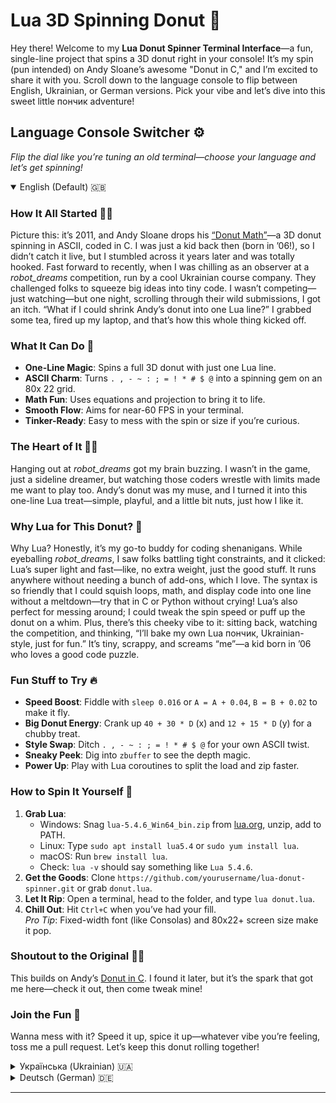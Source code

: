 # Lua 3D Spinning Donut 🍩

Hey there! Welcome to my **Lua Donut Spinner Terminal Interface**—a fun, single-line project that spins a 3D donut right in your console! It’s my spin (pun intended) on Andy Sloane’s awesome "Donut in C," and I’m excited to share it with you. Scroll down to the language console to flip between English, Ukrainian, or German versions. Pick your vibe and let’s dive into this sweet little пончик adventure!

## Language Console Switcher ⚙️
*Flip the dial like you’re tuning an old terminal—choose your language and let’s get spinning!*

<details open>
  <summary>English (Default) 🇬🇧</summary>

  ### How It All Started 🍩✨
  Picture this: it’s 2011, and Andy Sloane drops his [“Donut Math”](https://www.a1k0n.net/2011/07/20/donut-math.html)—a 3D donut spinning in ASCII, coded in C. I was just a kid back then (born in ’06!), so I didn’t catch it live, but I stumbled across it years later and was totally hooked. Fast forward to recently, when I was chilling as an observer at a *robot_dreams* competition, run by a cool Ukrainian course company. They challenged folks to squeeze big ideas into tiny code. I wasn’t competing—just watching—but one night, scrolling through their wild submissions, I got an itch. “What if I could shrink Andy’s donut into one Lua line?” I grabbed some tea, fired up my laptop, and that’s how this whole thing kicked off.

  ### What It Can Do 🌟
  - **One-Line Magic**: Spins a full 3D donut with just one Lua line.
  - **ASCII Charm**: Turns `. , - ~ : ; = ! * # $ @` into a spinning gem on an 80x  22 grid.
  - **Math Fun**: Uses equations and projection to bring it to life.
  - **Smooth Flow**: Aims for near-60 FPS in your terminal.
  - **Tinker-Ready**: Easy to mess with the spin or size if you’re curious.

  ### The Heart of It 🍩📜
  Hanging out at *robot_dreams* got my brain buzzing. I wasn’t in the game, just a sideline dreamer, but watching those coders wrestle with limits made me want to play too. Andy’s donut was my muse, and I turned it into this one-line Lua treat—simple, playful, and a little bit nuts, just how I like it.

  ### Why Lua for This Donut? 🤘
  Why Lua? Honestly, it’s my go-to buddy for coding shenanigans. While eyeballing *robot_dreams*, I saw folks battling tight constraints, and it clicked: Lua’s super light and fast—like, no extra weight, just the good stuff. It runs anywhere without needing a bunch of add-ons, which I love. The syntax is so friendly that I could squish loops, math, and display code into one line without a meltdown—try that in C or Python without crying! Lua’s also perfect for messing around; I could tweak the spin speed or puff up the donut on a whim. Plus, there’s this cheeky vibe to it: sitting back, watching the competition, and thinking, “I’ll bake my own Lua пончик, Ukrainian-style, just for fun.” It’s tiny, scrappy, and screams “me”—a kid born in ’06 who loves a good code puzzle.

  ### Fun Stuff to Try 🔥
  - **Speed Boost**: Fiddle with `sleep 0.016` or `A = A + 0.04`, `B = B + 0.02` to make it fly.
  - **Big Donut Energy**: Crank up `40 + 30 * D` (x) and `12 + 15 * D` (y) for a chubby treat.
  - **Style Swap**: Ditch `. , - ~ : ; = ! * # $ @` for your own ASCII twist.
  - **Sneaky Peek**: Dig into `zbuffer` to see the depth magic.
  - **Power Up**: Play with Lua coroutines to split the load and zip faster.

  ### How to Spin It Yourself 🚀
  1. **Grab Lua**:  
     - Windows: Snag `lua-5.4.6_Win64_bin.zip` from [lua.org](https://www.lua.org), unzip, add to PATH.  
     - Linux: Type `sudo apt install lua5.4` or `sudo yum install lua`.  
     - macOS: Run `brew install lua`.  
     - Check: `lua -v` should say something like `Lua 5.4.6`.  
  2. **Get the Goods**: Clone `https://github.com/yourusername/lua-donut-spinner.git` or grab `donut.lua`.  
  3. **Let It Rip**: Open a terminal, head to the folder, and type `lua donut.lua`.  
  4. **Chill Out**: Hit `Ctrl+C` when you’ve had your fill.  
  *Pro Tip*: Fixed-width font (like Consolas) and 80x22+ screen size make it pop.

  ### Shoutout to the Original 🍩💡
  This builds on Andy’s [Donut in C](https://www.a1k0n.net/2011/07/20/donut-math.html). I found it later, but it’s the spark that got me here—check it out, then come tweak mine!

  ### Join the Fun 🍴
  Wanna mess with it? Speed it up, spice it up—whatever vibe you’re feeling, toss me a pull request. Let’s keep this donut rolling together!

</details>

<details>
  <summary>Українська (Ukrainian) 🇺🇦</summary>

  ### Як усе почалося 🍩✨
  Енді Слоун випустив свій [“Donut Math”](https://www.a1k0n.net/2011/07/20/donut-math.html) у 2011-му — я тоді був малим (народився в 2006-му), тож усе пропустив! Наткнувся на нього вже потім і подумав: “Оце так крутота!” — 3D-пончик в ASCII на C. А недавно я зависав, спостерігаючи за змаганням від *robot_dreams*, української компанії з курсами. Там народ ганявся за тим, як умістити купу ідей у крихітний код. Я не брав участі, просто гледів, але одного вечора, гортаючи їхні шалені штуки, мене осінило: “А якщо я зроблю пончик Слоуна в одному рядку Lua?” Узяв чай, увімкнув ноут — і понеслося.

  ### Що він вміє 🌟
  - **Один рядок**: Крутить 3D-пончик одним рядком Lua.
  - **ASCII-магія**: Робить `. , - ~ : ; = ! * # $ @` живим на сітці 80 x 22.
  - **Математична душа**: Рівняння й проєкція для краси.
  - **Плавно йде**: Цілить у 60 FPS у терміналі.
  - **Легко грати**: Хочеш — міняй оберти чи розмір.

  ### У чому суть 🍩📜
  Дивитися на *robot_dreams* було як гортати цікаву книжку — я не змагався, просто насолоджувався шоу. Але ті кодерські батли розбудили в мені бажання погратися. Взяв пончик Слоуна й зробив свій — у одному рядку Lua. Просто, весело й трохи божевільно, як я люблю.

  ### Чому Lua для цього пончика? 🤘
  Чому Lua? Бо це мій кодерський bro! Поки я гледів *robot_dreams*, бачив, як люди мучаться з обмеженнями, і подумав: Lua — легка, швидка, не грузить пам’ять. Запускаєш цей пончик де хочеш без зайвих танців. Її синтаксис — просто пісня: цикли, математика, вивід — усе в один рядок, без сліз, як у C чи Python. З Lua можна бавитися — крути швидше, роби пончик більшим коли заманеться. А ще це мій тихий бунт: сиджу, дивлюся змагання і думаю, “Зроблю свій Lua-пончик, по-українськи, чисто по приколу.” Він маленький, жвавий і показує, як я, народжений у 2006-му, люблю копирсатися в коді просто так!

  ### Круті штуки для гри 🔥
  - **Ганяй швидше**: Пограйся з `sleep 0.016` чи `A = A + 0.04`, `B = B + 0.02`.
  - **Більший пончик**: Збільш `40 + 30 * D` і `12 + 15 * D`.
  - **Свій стиль**: Кинь замість `. , - ~ : ; = ! * # $ @` щось своє.
  - **Заглянь усередину**: Подивися `zbuffer`.
  - **Прискорення**: Спробуй корутини Lua для драйву.

  ### Як запустити 🚀
  1. **Візьми Lua**:  
     - Windows: Завантаж `lua-5.4.6_Win64_bin.zip` з [lua.org](https://www.lua.org), додай до PATH.  
     - Linux: `sudo apt install lua5.4` або `sudo yum install lua`.  
     - macOS: `brew install lua`.  
     - Перевір: `lua -v`.  
  2. **Хапай скрипт**: Клонуй `https://github.com/yourusername/lua-donut-spinner.git` або бери `donut.lua`.  
  3. **Гайда крутити**: У терміналі пиши `lua donut.lua`.  
  4. **Гальмуй**: Тисни `Ctrl+C`, коли досить.  
  *Порада*: Фіксований шрифт і 80x22+ — топчик.

  ### Дяка оригіналу 🍩💡
  Усе почалося з [Donut in C](https://www.a1k0n.net/2011/07/20/donut-math.html) Слоуна. Знайшов його пізніше, але він мене запалив — глянь і пограйся з моїм!

  ### Давай разом 🍴
  Хочеш щось додати? Прискорити чи прикрасити — кидай ідеї в pull request. Крутімо цей пончик удвох!

</details>

<details>
  <summary>Deutsch (German) 🇩🇪</summary>

  ### Wie alles begann 🍩✨
  Andy Sloane hat 2011 sein [“Donut Math”](https://www.a1k0n.net/2011/07/20/donut-math.html) veröffentlicht — ich war damals noch klein (geboren ’06), also hab ich’s nicht live erlebt! Später hab ich’s entdeckt und war hin und weg: ein 3D-Donut in ASCII mit C. Vor Kurzem hing ich dann bei einem Wettbewerb von *robot_dreams*, einem ukrainischen Kursanbieter, rum — nur als Zuschauer. Die Aufgabe war, viel in wenig Code zu packen. Ich war nicht dabei, aber eines Abends, beim Stöbern in den abgefahrenen Einsendungen, dachte ich: “Was, wenn ich Sloanes Donut in eine Lua-Zeile quetsche?” Tee geholt, Laptop an — und los ging’s.

  ### Was er kann 🌟
  - **Einzeiler**: Dreht einen 3D-Donut mit einer Lua-Zeile.
  - **ASCII-Trick**: Macht `. , - ~ : ; = ! * # $ @` lebendig auf einem 80 x 22-Raster.
  - **Mathe-Spaß**: Gleichungen und Projektion für den Kick.
  - **Flüssig**: Strebt 60 FPS im Terminal an.
  - **Spielbar**: Spin und Größe leicht änderbar.

  ### Der Kern 🍩📜
  Das Zuschauen bei *robot_dreams* hat mich angefixt. Ich war nicht im Rennen, nur ein Träumer am Rand, aber die Coding-Action hat mich gepackt. Sloanes Donut war mein Startpunkt, und ich hab ihn in eine Lua-Zeile verwandelt — einfach, witzig und ein bisschen verrückt, so wie ich’s mag.

  ### Warum Lua für diesen Donut? 🤘
  Warum Lua? Weil’s mein Coding-Kumpel ist! Beim Gucken von *robot_dreams* hab ich gesehen, wie die Leute mit Limits kämpften, und dachte: Lua ist leicht, schnell und braucht kaum Platz. Läuft überall ohne Gedöns — genau mein Ding. Der Syntax ist so locker, dass ich Schleifen, Mathe und Anzeige in eine Zeile packen konnte, ohne Chaos wie in C oder Python. Lua lädt zum Rumspielen ein: Geschwindigkeit anpassen, Donut aufblähen — alles easy. Und ja, es war ein kleiner Streich: Ich saß da, schaute zu und dachte, “Ich bau meinen Lua-Donut, ukrainisch angehaucht, einfach so aus Spaß.” Klein, flink und pure Freude von einem 2006er, der gerne rumbastelt!

  ### Coole Sachen zum Testen 🔥
  - **Tempo**: Spiel mit `sleep 0.016` oder `A = A + 0.04`, `B = B + 0.02`.
  - **Größer**: Mach `40 + 30 * D` und `12 + 15 * D` dicker.
  - **Eigenstyle**: Tausch `. , - ~ : ; = ! * # $ @` gegen was Eigenes.
  - **Tieferblick**: Schau in `zbuffer` rein.
  - **Boost**: Probier Lua-Coroutinen für mehr Power.

  ### Wie du’s startest 🚀
  1. **Hol Lua**:  
     - Windows: Lad `lua-5.4.6_Win64_bin.zip` von [lua.org](https://www.lua.org), füg’s zum PATH hinzu.  
     - Linux: `sudo apt install lua5.4` oder `sudo yum install lua`.  
     - macOS: `brew install lua`.  
     - Test: `lua -v`.  
  2. **Schnapp den Script**: Klon `https://github.com/yourusername/lua-donut-spinner.git` oder lad `donut.lua`.  
  3. **Losdrehen**: Tippe `lua donut.lua` im Terminal.  
  4. **Stopp**: `Ctrl+C`, wenn’s reicht.  
  *Tipp*: Feste Schriftart, 80x22+ für den besten Look.

  ### Danke an den Original 🍩💡
  Alles dank [Donut in C](https://www.a1k0n.net/2011/07/20/donut-math.html) von Sloane. Später entdeckt, aber es hat mich angespornt — schau’s an und spiel mit meinem!

  ### Komm mit 🍴
  Lust, was zu ändern? Schneller, bunter — schick mir deine Ideen per Pull Request. Lass uns den Donut zusammen rocken!

</details>

---
